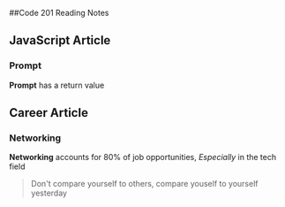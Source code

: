 ##Code 201 Reading Notes

## JavaScript Article

### Prompt
**Prompt** has a return value

## Career Article

### Networking
**Networking** accounts for 80% of job opportunities, *Especially* in the tech field

>Don't compare yourself to others, compare youself to yourself yesterday
